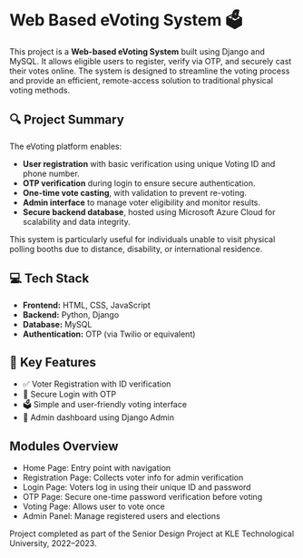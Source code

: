 # Web Based eVoting System 🗳️

This project is a **Web-based eVoting System** built using Django and MySQL. It allows eligible users to register, verify via OTP, and securely cast their votes online. The system is designed to streamline the voting process and provide an efficient, remote-access solution to traditional physical voting methods.

## 🔍 Project Summary

The eVoting platform enables:
- **User registration** with basic verification using unique Voting ID and phone number.
- **OTP verification** during login to ensure secure authentication.
- **One-time vote casting**, with validation to prevent re-voting.
- **Admin interface** to manage voter eligibility and monitor results.
- **Secure backend database**, hosted using Microsoft Azure Cloud for scalability and data integrity.

This system is particularly useful for individuals unable to visit physical polling booths due to distance, disability, or international residence.

## 💻 Tech Stack

- **Frontend:** HTML, CSS, JavaScript
- **Backend:** Python, Django
- **Database:** MySQL
- **Authentication:** OTP (via Twilio or equivalent)


## 🧩 Key Features

- ✅ Voter Registration with ID verification
- 🔐 Secure Login with OTP
- 🗳️ Simple and user-friendly voting interface
- 👤 Admin dashboard using Django Admin


## Modules Overview

 - Home Page: Entry point with navigation
 - Registration Page: Collects voter info for admin verification
 - Login Page: Voters log in using their unique ID and password
 - OTP Page: Secure one-time password verification before voting
 - Voting Page: Allows user to vote once
 - Admin Panel: Manage registered users and elections

Project completed as part of the Senior Design Project at KLE Technological University, 2022–2023.

